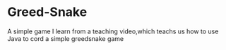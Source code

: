 # Greed-Snake
A simple game I learn from a teaching video,which teachs us how to use Java to cord a simple greedsnake game
